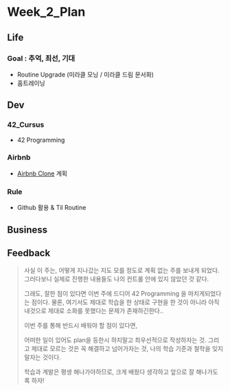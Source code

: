 

# Week_2_Plan



## Life



### Goal : 추억, 최선, 기대



- Routine Upgrade (미라클 모닝 / 미라클 드림 문서화)
- 홈트레이닝



## Dev



### 42_Cursus

- 42 Programming

### Airbnb

- [Airbnb Clone](/Users/sjeon/Desktop/For_min/Dev_Place/Airbnb_clone/README.md) 계획

### Rule

- Github 활용 & Til Routine



## Business



### 

## Feedback

> 사실 이 주는, 어떻게 지나갔는 지도 모를 정도로 계획 없는 주를 보내게 되었다.
> 그러다보니 실제로 진행한 내용들도 나의 컨트롤 안에 있지 않았던 것 같다.
>
> 그래도, 잘한 점이 있다면 이번 주에 드디어 42 Programming 을 마치게되었다는 점이다.
> 물론, 여기서도 제대로 학습을 한 상태로 구현을 한 것이 아니라 아직 내것으로 제대로 소화를 못했다는 문제가 존재하긴한다..
>
> 이번 주를 통해 반드시 배워야 할 점이 있다면,
>
> 어떠한 일이 있어도 plan을 등한시 하지말고 최우선적으로 작성하자는 것.
> 그리고 제대로 모르는 것은 꼭 해결하고 넘어가자는 것, 나의 학습 기준과 철학을 잊지 말자는 것이다.
>
> 학습과 계발은 평생 해나가야하므로, 크게 배웠다 생각하고 앞으로 잘 해나가도록 하자!

